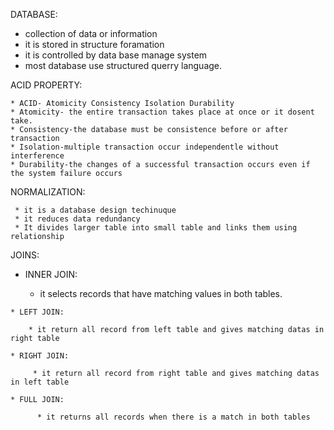 DATABASE:

  * collection of data or information
  * it is stored in structure foramation
  * it is controlled by data base manage system
  * most database use structured querry language.

ACID PROPERTY:
    
    * ACID- Atomicity Consistency Isolation Durability
    * Atomicity- the entire transaction takes place at once or it dosent take.
    * Consistency-the database must be consistence before or after transaction
    * Isolation-multiple transaction occur independentle without interference
    * Durability-the changes of a successful transaction occurs even if the system failure occurs

NORMALIZATION:

     * it is a database design techinuque
     * it reduces data redundancy
     * It divides larger table into small table and links them using relationship

JOINS:

   * INNER JOIN:

       * it selects records that have matching values in both tables.

    * LEFT JOIN:

        * it return all record from left table and gives matching datas in right table
    
    * RIGHT JOIN:
         
         * it return all record from right table and gives matching datas in left table

    * FULL JOIN:

          * it returns all records when there is a match in both tables